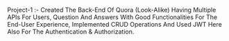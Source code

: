  Project-1 :- 
 Created The Back-End Of Quora (Look-Alike) Having Multiple APIs For Users, Question And Answers With Good Functionalities For The End-User Experience, Implemented CRUD Operations And Used JWT Here Also For The Authentication & Authorization.
